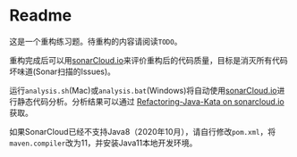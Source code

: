# Readme

这是一个重构练习题。待重构的内容请阅读`TODO`。

重构完成后可以用[sonarCloud.io](https://sonarcloud.io)来评价重构后的代码质量，目标是消灭所有代码坏味道(Sonar扫描的Issues)。
          
运行`analysis.sh`(Mac)或`analysis.bat`(Windows)将自动使用[sonarCloud.io](https://sonarcloud.io)进行静态代码分析。分析结果可以通过 [Refactoring-Java-Kata on sonarcloud.io](https://sonarcloud.io/dashboard?id=refactoring-java-kata)  获取。
          
如果SonarCloud已经不支持Java8（2020年10月），请自行修改`pom.xml`，将`maven.compiler`改为11，并安装Java11本地开发环境。
